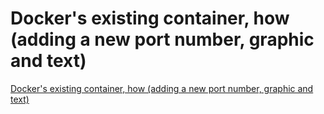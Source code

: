 # Docker's existing container, how (adding a new port number, graphic and text)
[Docker's existing container, how (adding a new port number, graphic and text)](https://aiwithcloud.com/2022/09/15/dockers_existing_container_how_adding_a_new_port_number_graphic_and_text/)